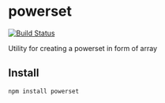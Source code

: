# powerset

[![Build Status](https://secure.travis-ci.org/Gozala/powerset.png)](http://travis-ci.org/Gozala/powerset)

Utility for creating a powerset in form of array

## Install

    npm install powerset
